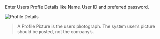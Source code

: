 

Enter Users Profile Details like Name, User ID and preferred password.

![Profile Details](/assets/frappe_io/images/erpnext/wizard-step-1.png)

> A Profile Picture is the users photograph. The system user’s picture should be posted, not the company’s.

